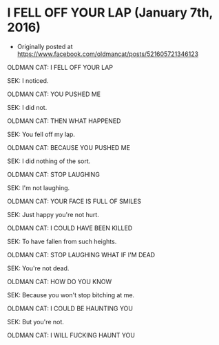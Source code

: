 # I FELL OFF YOUR LAP (January 7th, 2016)

 * Originally posted at https://www.facebook.com/oldmancat/posts/521605721346123

OLDMAN CAT: I FELL OFF YOUR LAP

SEK: I noticed.

OLDMAN CAT: YOU PUSHED ME

SEK: I did not.

OLDMAN CAT: THEN WHAT HAPPENED

SEK: You fell off my lap.

OLDMAN CAT: BECAUSE YOU PUSHED ME

SEK: I did nothing of the sort.

OLDMAN CAT: STOP LAUGHING

SEK: I'm not laughing.

OLDMAN CAT: YOUR FACE IS FULL OF SMILES

SEK: Just happy you're not hurt.

OLDMAN CAT: I COULD HAVE BEEN KILLED

SEK: To have fallen from such heights.

OLDMAN CAT: STOP LAUGHING WHAT IF I'M DEAD

SEK: You're not dead.

OLDMAN CAT: HOW DO YOU KNOW

SEK: Because you won't stop bitching at me.

OLDMAN CAT: I COULD BE HAUNTING YOU

SEK: But you're not.

OLDMAN CAT: I WILL FUCKING HAUNT YOU


